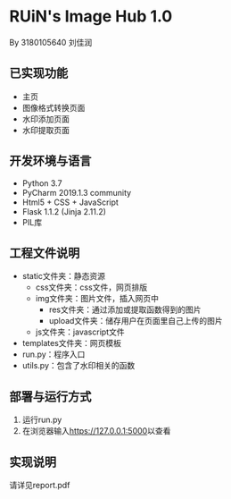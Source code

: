 # RUiN's Image Hub 1.0
By 3180105640 刘佳润

## 已实现功能
* 主页
* 图像格式转换页面
* 水印添加页面  
* 水印提取页面

## 开发环境与语言
* Python 3.7 
* PyCharm 2019.1.3 community 
* Html5 + CSS + JavaScript 
* Flask 1.1.2 (Jinja 2.11.2)
* PIL库

## 工程文件说明
* static文件夹：静态资源
    * css文件夹：css文件，网页排版
    * img文件夹：图片文件，插入网页中
        * res文件夹：通过添加或提取函数得到的图片
        * upload文件夹：储存用户在页面里自己上传的图片
    * js文件夹：javascript文件
* templates文件夹：网页模板
* run.py：程序入口
* utils.py：包含了水印相关的函数

## 部署与运行方式
1. 运行run.py
2. 在浏览器输入<https://127.0.0.1:5000>以查看

## 实现说明
请详见report.pdf                                                                                                                                                                                                                                                                                                                                                                                                  

